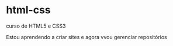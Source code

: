 # html-css
 curso de HTML5 e CSS3

Estou aprendendo a criar sites e agora vvou gerenciar repositórios